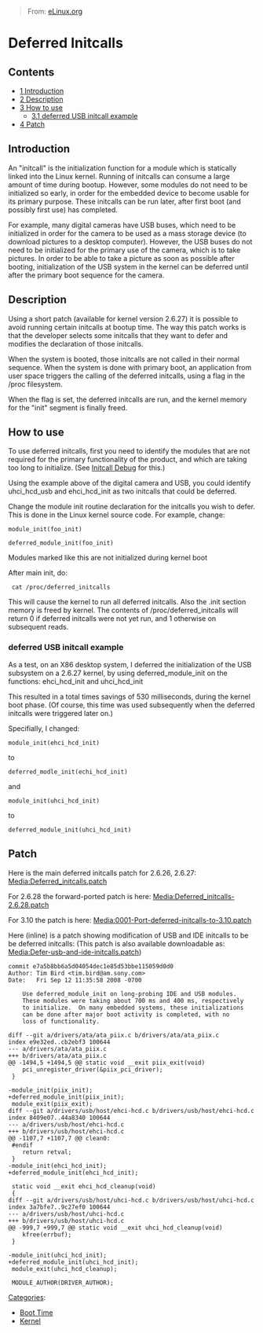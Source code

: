 > From: [eLinux.org](http://eLinux.org/Deferred_Initcalls "http://eLinux.org/Deferred_Initcalls")


# Deferred Initcalls



## Contents

-   [1 Introduction](#introduction)
-   [2 Description](#description)
-   [3 How to use](#how-to-use)
    -   [3.1 deferred USB initcall
        example](#deferred-usb-initcall-example)
-   [4 Patch](#patch)

## Introduction

An "initcall" is the initialization function for a module which is
statically linked into the Linux kernel. Running of initcalls can
consume a large amount of time during bootup. However, some modules do
not need to be initialized so early, in order for the embedded device to
become usable for its primary purpose. These initcalls can be run later,
after first boot (and possibly first use) has completed.

For example, many digital cameras have USB buses, which need to be
initialized in order for the camera to be used as a mass storage device
(to download pictures to a desktop computer). However, the USB buses do
not need to be initialized for the primary use of the camera, which is
to take pictures. In order to be able to take a picture as soon as
possible after booting, initialization of the USB system in the kernel
can be deferred until after the primary boot sequence for the camera.

## Description

Using a short patch (available for kernel version 2.6.27) it is possible
to avoid running certain initcalls at bootup time. The way this patch
works is that the developer selects some initcalls that they want to
defer and modifies the declaration of those initcalls.

When the system is booted, those initcalls are not called in their
normal sequence. When the system is done with primary boot, an
application from user space triggers the calling of the deferred
initcalls, using a flag in the /proc filesystem.

When the flag is set, the deferred initcalls are run, and the kernel
memory for the "init" segment is finally freed.

## How to use

To use deferred initcalls, first you need to identify the modules that
are not required for the primary functionality of the product, and which
are taking too long to initialize. (See [Initcall
Debug](../../../.././dev_portals/Boot_Time/Tims_Fastboot_Tools/Deferred_Initcalls/Initcall_Debug/Initcall_Debug.md "Initcall Debug") for this.)

Using the example above of the digital camera and USB, you could
identify uhci\_hcd\_usb and ehci\_hcd\_init as two initcalls that could
be deferred.

Change the module init routine declaration for the initcalls you wish to
defer. This is done in the Linux kernel source code. For example,
change:

    module_init(foo_init)

    deferred_module_init(foo_init)

Modules marked like this are not initialized during kernel boot

After main init, do:

     cat /proc/deferred_initcalls

This will cause the kernel to run all deferred initcalls. Also the .init
section memory is freed by kernel. The contents of
/proc/deferred\_initcalls will return 0 if deferred initcalls were not
yet run, and 1 otherwise on subsequent reads.

### deferred USB initcall example

As a test, on an X86 desktop system, I deferred the initialization of
the USB subsystem on a 2.6.27 kernel, by using deferred\_module\_init on
the functions: ehci\_hcd\_init and uhci\_hcd\_init

This resulted in a total times savings of 530 milliseconds, during the
kernel boot phase. (Of course, this time was used subsequently when the
deferred initcalls were triggered later on.)

Specifially, I changed:

    module_init(ehci_hcd_init)

to

    deferred_modle_init(echi_hcd_init)

and

    module_init(uhci_hcd_init)

to

    deferred_module_init(uhci_hcd_init)

## Patch

Here is the main deferred initcalls patch for 2.6.26, 2.6.27:
[Media:Deferred\_initcalls.patch](http://eLinux.org/images/1/18/Deferred_initcalls.patch "Deferred initcalls.patch")

For 2.6.28 the forward-ported patch is here:
[Media:Deferred\_initcalls-2.6.28.patch](http://eLinux.org/images/b/b4/Deferred_initcalls-2.6.28.patch "Deferred initcalls-2.6.28.patch")

For 3.10 the patch is here:
[Media:0001-Port-deferred-initcalls-to-3.10.patch](http://eLinux.org/images/5/51/0001-Port-deferred-initcalls-to-3.10.patch "0001-Port-deferred-initcalls-to-3.10.patch")

Here (inline) is a patch showing modification of USB and IDE initcalls
to be be deferred initcalls:
 (This patch is also available downloadable as:
[Media:Defer-usb-and-ide-initcalls.patch](http://eLinux.org/images/9/94/Defer-usb-and-ide-initcalls.patch "Defer-usb-and-ide-initcalls.patch"))

    commit e7a5b8bb6a5d04054dec1e85d53bbe115059d0d0
    Author: Tim Bird <tim.bird@am.sony.com>
    Date:   Fri Sep 12 11:35:58 2008 -0700

        Use deferred_module_init on long-probing IDE and USB modules.
        These modules were taking about 700 ms and 400 ms, respectively
        to initialize.  On many embedded systems, these initializations
        can be done after major boot activity is completed, with no
        loss of functionality.

    diff --git a/drivers/ata/ata_piix.c b/drivers/ata/ata_piix.c
    index e9e32ed..cb2ebf3 100644
    --- a/drivers/ata/ata_piix.c
    +++ b/drivers/ata/ata_piix.c
    @@ -1494,5 +1494,5 @@ static void __exit piix_exit(void)
        pci_unregister_driver(&piix_pci_driver);
     }

    -module_init(piix_init);
    +deferred_module_init(piix_init);
     module_exit(piix_exit);
    diff --git a/drivers/usb/host/ehci-hcd.c b/drivers/usb/host/ehci-hcd.c
    index 8409e07..44a8340 100644
    --- a/drivers/usb/host/ehci-hcd.c
    +++ b/drivers/usb/host/ehci-hcd.c
    @@ -1107,7 +1107,7 @@ clean0:
     #endif
        return retval;
     }
    -module_init(ehci_hcd_init);
    +deferred_module_init(ehci_hcd_init);

     static void __exit ehci_hcd_cleanup(void)
     {
    diff --git a/drivers/usb/host/uhci-hcd.c b/drivers/usb/host/uhci-hcd.c
    index 3a7bfe7..9c27ef0 100644
    --- a/drivers/usb/host/uhci-hcd.c
    +++ b/drivers/usb/host/uhci-hcd.c
    @@ -999,7 +999,7 @@ static void __exit uhci_hcd_cleanup(void)
        kfree(errbuf);
     }

    -module_init(uhci_hcd_init);
    +deferred_module_init(uhci_hcd_init);
     module_exit(uhci_hcd_cleanup);

     MODULE_AUTHOR(DRIVER_AUTHOR);


[Categories](http://eLinux.org/Special:Categories "Special:Categories"):

-   [Boot Time](http://eLinux.org/Category:Boot_Time "Category:Boot Time")
-   [Kernel](http://eLinux.org/Category:Kernel "Category:Kernel")

